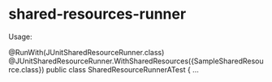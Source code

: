 # shared-resources-runner

Usage:

@RunWith(JUnitSharedResourceRunner.class)
@JUnitSharedResourceRunner.WithSharedResources({SampleSharedResource.class})
public class SharedResourceRunnerATest {
...

